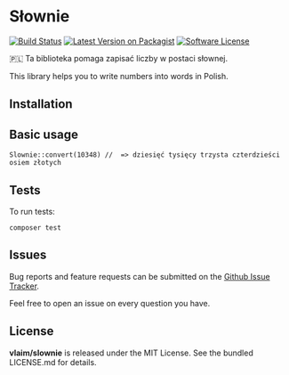 # Słownie

[![Build Status](https://travis-ci.com/vlaim/slownie.svg?token=yjpboQ1s7oorxyxVXyou&branch=master)](https://travis-ci.com/vlaim/slownie)
[![Latest Version on Packagist][ico-version]][link-packagist]
[![Software License][ico-license]](LICENSE.md)

🇵🇱 Ta biblioteka pomaga zapisać liczby w postaci słownej.


This library helps you to write numbers into words in Polish.


## Installation

## Basic usage 

```
Slownie::convert(10348) //  => dziesięć tysięcy trzysta czterdzieści osiem złotych
```

## Tests

To run tests: 
```
composer test
```

## Issues

Bug reports and feature requests can be submitted on the [Github Issue Tracker](https://github.com/vlaim/slownie/issues). 

Feel free to open an issue on every question you have.


## License

**vlaim/slownie** is released under the MIT License. See the bundled LICENSE.md for details.

[ico-version]: https://img.shields.io/packagist/v//vlaim/slownie.svg?style=flat-square
[ico-license]: https://img.shields.io/badge/license-MIT-brightgreen.svg?style=flat-square

[link-packagist]: https://packagist.org/packages/vlaim/slownie


